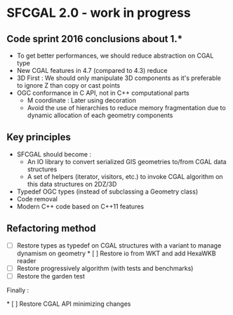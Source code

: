 # SFCGAL 2.0 - work in progress

## Code sprint 2016 conclusions about 1.*

* To get better performances, we should reduce abstraction on CGAL type
* New CGAL features in 4.7 (compared to 4.3) reduce
* 3D First : We should only manipulate 3D components as it's preferable to ignore Z than copy or cast points
* OGC conformance in C API, not in C++ computational parts
    * M coordinate : Later using decoration
    * Avoid the use of hierarchies to reduce memory fragmentation due to dynamic allocation of each geometry components

## Key principles

* SFCGAL should become :
    * An IO library to convert serialized GIS geometries to/from CGAL data structures 
    * A set of helpers (iterator, visitors, etc.) to invoke CGAL algorithm on this data structures on 2DZ/3D
* Typedef OGC types (instead of subclassing a Geometry class)
* Code removal
* Modern C++ code based on C++11 features


## Refactoring method

* [ ] Restore types as typedef on CGAL structures with a variant to manage dynamism on geometry
* [ ] Restore io from WKT and add HexaWKB reader
* [ ] Restore progressively algorithm (with tests and benchmarks)
* [ ] Restore the garden test

Finally :
 
* [ ] Restore CGAL API minimizing changes




